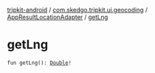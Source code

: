 [tripkit-android](../../index.md) / [com.skedgo.tripkit.ui.geocoding](../index.md) / [AppResultLocationAdapter](index.md) / [getLng](./get-lng.md)

# getLng

`fun getLng(): `[`Double`](https://kotlinlang.org/api/latest/jvm/stdlib/kotlin/-double/index.html)`!`